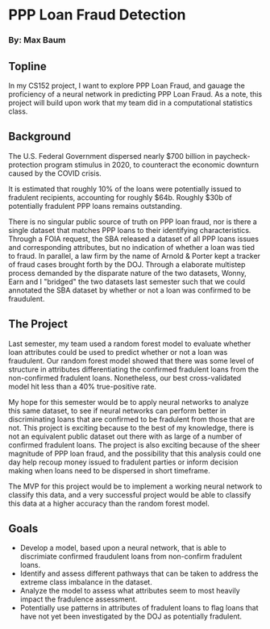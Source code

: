 # PPP Loan Fraud Detection
### By: Max Baum

## Topline

In my CS152 project, I want to explore PPP Loan Fraud, and gauage the proficiency of a neural network in predicting PPP Loan Fraud. As a note, this project will build upon work that my team did in a computational statistics class.

## Background

The U.S. Federal Government dispersed nearly $700 billion in paycheck-protection program stimulus in 2020, to counteract the economic downturn caused by the COVID crisis.

It is estimated that roughly 10% of the loans were potentially issued to fradulent recipients, accounting for roughly $64b. Roughly $30b of potentially fradulent PPP loans remains outstanding. 

There is no singular public source of truth on PPP loan fraud, nor is there a single dataset that matches PPP loans to their identifying characteristics. Through a FOIA request, the SBA released a dataset of all PPP loans issues and corresponding attributes, but no indication of whether a loan was tied to fraud. In parallel, a law firm by the name of Arnold & Porter kept a tracker of fraud cases brought forth by the DOJ. Through a elaborate multistep process demanded by the disparate nature of the two datasets, Wonny, Earn and I "bridged" the two datasets last semester such that we could annotated the SBA dataset by whether or not a loan was confirmed to be fraudulent.

## The Project

Last semester, my team used a random forest model to evaluate whether loan attributes could be used to predict whether or not a loan was fraudulent. Our random forest model showed that there was some level of structure in attributes differentiating the confirmed fradulent loans from the non-confirmed fradulent loans. Nonetheless, our best cross-validated model hit less than a 40% true-positive rate.

My hope for this semester would be to apply neural networks to analyze this same dataset, to see if neural networks can perform better in discriminating loans that are confirmed to be fradulent from those that are not. This project is exciting because to the best of my knowledge, there is not an equivalent public dataset out there with as large of a number of confirmed fradulent loans. The project is also exciting because of the sheer magnitude of PPP loan fraud, and the possibility that this analysis could one day help recoup money issued to fradulent parties or inform decision making when loans need to be dispersed in short timeframe.

The MVP for this project would be to implement a working neural network to classify this data, and a very successful project would be able to classify this data at a higher accuracy than the random forest model.

## Goals

* Develop a model, based upon a neural network, that is able to discrimiate confirmed fraudulent loans from non-confirm fradulent loans.
* Identify and assess different pathways that can be taken to address the extreme class imbalance in the dataset.
* Analyze the model to assess what attributes seem to most heavily impact the fradulence assessment.
* Potentially use patterns in attributes of fradulent loans to flag loans that have not yet been investigated by the DOJ as potentially fradulent.
